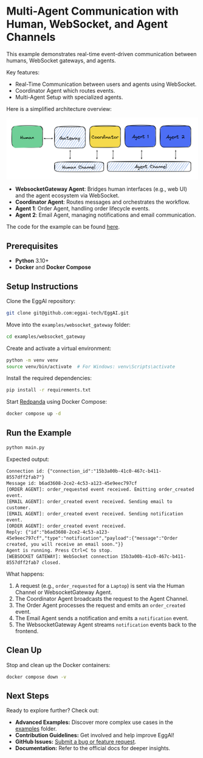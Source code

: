 # Multi-Agent Communication with Human, WebSocket, and Agent Channels

This example demonstrates real-time event-driven communication between humans, WebSocket gateways, and agents.

Key features:

- Real-Time Communication between users and agents using WebSocket.
- Coordinator Agent which routes events.
- Multi-Agent Setup with specialized agents.

Here is a simplified architecture overview:

![architecture-advanced-example.png](../../docs/docs/assets/architecture-gateway.svg)

- **WebsocketGateway Agent**: Bridges human interfaces (e.g., web UI) and the agent ecosystem via WebSocket.
- **Coordinator Agent**: Routes messages and orchestrates the workflow.
- **Agent 1**: Order Agent, handling order lifecycle events.
- **Agent 2**: Email Agent, managing notifications and email communication.

The code for the example can be found [here](https://github.com/eggai-tech/EggAI/tree/main/examples/websocket_gateway).

## Prerequisites

- **Python** 3.10+
- **Docker** and **Docker Compose**

## Setup Instructions

Clone the EggAI repository:

```bash
git clone git@github.com:eggai-tech/EggAI.git
```

Move into the `examples/websocket_gateway` folder:

```bash
cd examples/websocket_gateway
```

Create and activate a virtual environment:

```bash
python -m venv venv
source venv/bin/activate  # For Windows: venv\Scripts\activate
```

Install the required dependencies:

```bash
pip install -r requirements.txt
```

Start [Redpanda](https://github.com/redpanda-data/redpanda) using Docker Compose:

```bash
docker compose up -d
```

## Run the Example

```bash
python main.py
```

Expected output:

```
Connection id: {"connection_id":"15b3a00b-41c0-467c-b411-8557dff2fab7"}
Message id: b6ad3608-2ce2-4c53-a123-45e9eec797cf
[ORDER AGENT]: order_requested event received. Emitting order_created event.
[EMAIL AGENT]: order_created event received. Sending email to customer.
[EMAIL AGENT]: order_created event received. Sending notification event.
[ORDER AGENT]: order_created event received.
Reply: {"id":"b6ad3608-2ce2-4c53-a123-45e9eec797cf","type":"notification","payload":{"message":"Order created, you will receive an email soon."}}
Agent is running. Press Ctrl+C to stop.
[WEBSOCKET GATEWAY]: WebSocket connection 15b3a00b-41c0-467c-b411-8557dff2fab7 closed.
```

What happens:

1. A request (e.g., `order_requested` for a `Laptop`) is sent via the Human Channel or WebsocketGateway Agent.
2. The Coordinator Agent broadcasts the request to the Agent Channel.
3. The Order Agent processes the request and emits an `order_created` event.
4. The Email Agent sends a notification and emits a `notification` event.
5. The WebsocketGateway Agent streams `notification` events back to the frontend.

## Clean Up

Stop and clean up the Docker containers:

```bash
docker compose down -v
```

## Next Steps

Ready to explore further? Check out:

- **Advanced Examples:** Discover more complex use cases in the [examples](https://github.com/eggai-tech/EggAI/tree/main/examples/) folder.
- **Contribution Guidelines:** Get involved and help improve EggAI!
- **GitHub Issues:** [Submit a bug or feature request](https://github.com/eggai-tech/eggai/issues).
- **Documentation:** Refer to the official docs for deeper insights.
